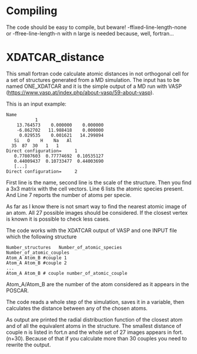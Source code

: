 # Compiling
The code should be easy to compile, but beware! -ffixed-line-length-none or -ffree-line-length-n with n large is needed because, well, fortran...


# XDATCAR_distance

This small fortran code calculate atomic distances in not orthogonal cell for a set of structures generated from a MD simulation.
The input has to be named ONE_XDATCAR and it is the simple output of a MD run with VASP (https://www.vasp.at/index.php/about-vasp/59-about-vasp).

This is an input example:
```
Name                                  
           1   
    13.764573    0.000000    0.000000
    -6.862702   11.988418    0.000000
     0.029535    0.001621   14.299894
   Si   O    H    Na   Al
  35  87  30   1   1
Direct configuration=     1
   0.77807603  0.77774692  0.10535127
   0.44009437  0.10733477  0.44003690
   [...]
Direct configuration=     2
```
First line is the name, second line is the scale of the structure. Then you find a 3x3 matrix with the cell vectors.
Line 6 lists the atomic species present. And Line 7 reports the number of atoms per specie.

As far as I know there is not smart way to find the nearest atomic image of an atom. All 27 possible images should be considered. 
If the closest vertex is known it is possible to check less cases. 

The code works with the XDATCAR output of VASP and one INPUT file which the following structure
```
Number_structures   Number_of_atomic_species
Number_of_atomic_couples
Atom_A Atom_B #couple 1
Atom_A Atom_B #couple 2
...
Atom_A Atom_B # couple number_of_atomic_couple

```
Atom_A/Atom_B are the number of the atom considered as it appears in the POSCAR.

The code reads a whole step of the simulation, saves it in a variable, then calculates the distance between any of the chosen atoms.

As output are printed the radial distribuction function of the closest atom and of all the equivalent atoms in the structure.
The smallest distance of couple n is listed in fort.n and the whole set of 27 images appears in fort.(n+30).
Because of that if you calculate more than 30 couples you need to rewrite the output.
